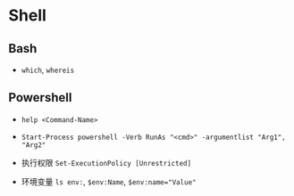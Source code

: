 # Shell

## Bash

- `which`, `whereis`

## Powershell

- `help <Command-Name>`
- `Start-Process powershell -Verb RunAs "<cmd>" -argumentlist "Arg1", "Arg2"`

- 执行权限 `Set-ExecutionPolicy [Unrestricted]`
- 环境变量 `ls env:`, `$env:Name`, `$env:name="Value"`
